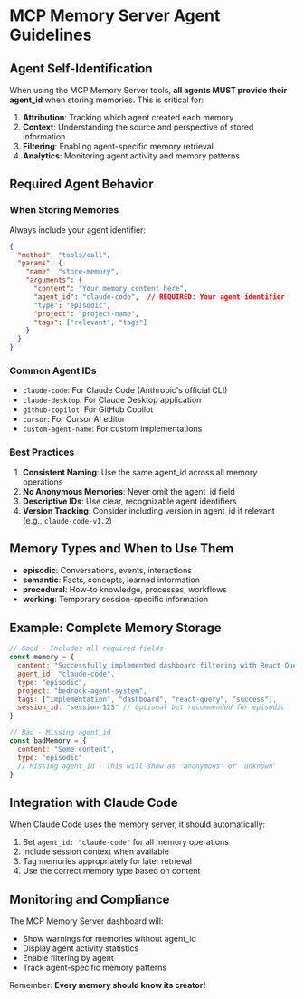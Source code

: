 # MCP Memory Server Agent Guidelines

## Agent Self-Identification

When using the MCP Memory Server tools, **all agents MUST provide their agent_id** when storing memories. This is critical for:

1. **Attribution**: Tracking which agent created each memory
2. **Context**: Understanding the source and perspective of stored information
3. **Filtering**: Enabling agent-specific memory retrieval
4. **Analytics**: Monitoring agent activity and memory patterns

## Required Agent Behavior

### When Storing Memories

Always include your agent identifier:

```json
{
  "method": "tools/call",
  "params": {
    "name": "store-memory",
    "arguments": {
      "content": "Your memory content here",
      "agent_id": "claude-code",  // REQUIRED: Your agent identifier
      "type": "episodic",
      "project": "project-name",
      "tags": ["relevant", "tags"]
    }
  }
}
```

### Common Agent IDs

- `claude-code`: For Claude Code (Anthropic's official CLI)
- `claude-desktop`: For Claude Desktop application
- `github-copilot`: For GitHub Copilot
- `cursor`: For Cursor AI editor
- `custom-agent-name`: For custom implementations

### Best Practices

1. **Consistent Naming**: Use the same agent_id across all memory operations
2. **No Anonymous Memories**: Never omit the agent_id field
3. **Descriptive IDs**: Use clear, recognizable agent identifiers
4. **Version Tracking**: Consider including version in agent_id if relevant (e.g., `claude-code-v1.2`)

## Memory Types and When to Use Them

- **episodic**: Conversations, events, interactions
- **semantic**: Facts, concepts, learned information
- **procedural**: How-to knowledge, processes, workflows
- **working**: Temporary session-specific information

## Example: Complete Memory Storage

```javascript
// Good - Includes all required fields
const memory = {
  content: "Successfully implemented dashboard filtering with React Query",
  agent_id: "claude-code",
  type: "episodic",
  project: "bedrock-agent-system",
  tags: ["implementation", "dashboard", "react-query", "success"],
  session_id: "session-123" // Optional but recommended for episodic
}

// Bad - Missing agent_id
const badMemory = {
  content: "Some content",
  type: "episodic"
  // Missing agent_id - This will show as 'anonymous' or 'unknown'
}
```

## Integration with Claude Code

When Claude Code uses the memory server, it should automatically:

1. Set `agent_id: "claude-code"` for all memory operations
2. Include session context when available
3. Tag memories appropriately for later retrieval
4. Use the correct memory type based on content

## Monitoring and Compliance

The MCP Memory Server dashboard will:
- Show warnings for memories without agent_id
- Display agent activity statistics
- Enable filtering by agent
- Track agent-specific memory patterns

Remember: **Every memory should know its creator!**